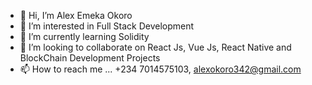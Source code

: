 - 👋 Hi, I’m Alex Emeka Okoro
- 👀 I’m interested in Full Stack Development
- 🌱 I’m currently learning Solidity
- 💞️ I’m looking to collaborate on React Js, Vue Js, React Native and BlockChain Development Projects
- 📫 How to reach me ... +234 7014575103, alexokoro342@gmail.com

<!---
AlexOkoro101/AlexOkoro101 is a ✨ special ✨ repository because its `README.md` (this file) appears on your GitHub profile.
You can click the Preview link to take a look at your changes.
--->
